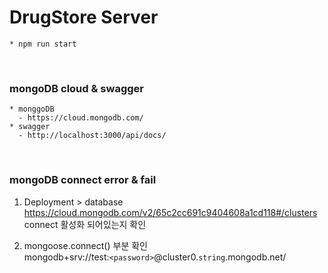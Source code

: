 # DrugStore Server

```shell
* npm run start
```
<br>

### mongoDB cloud & swagger
```
* monggoDB
  - https://cloud.mongodb.com/
* swagger
  - http://localhost:3000/api/docs/
```

<br>

### mongoDB connect error & fail
1. Deployment > database
https://cloud.mongodb.com/v2/65c2cc691c9404608a1cd118#/clusters   
connect 활성화 되어있는지 확인

2. mongoose.connect() 부분 확인   
mongodb+srv://test:`<password>`@cluster0.`string`.mongodb.net/